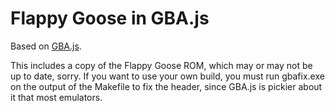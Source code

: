 Flappy Goose in GBA.js
=====================

Based on [GBA.js](https://github.com/endrift/gbajs).

This includes a copy of the Flappy Goose ROM, which may or may not be up to date, sorry. If you
want to use your own build, you must run gbafix.exe on the output of the Makefile to fix the header,
since GBA.js is pickier about it that most emulators.
